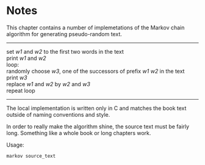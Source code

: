 # Notes

This chapter contains a number of implemetations of the Markov chain algorithm
for generating pseudo-random text.

***
set _w1_ and _w2_ to the first two words in the text  
print _w1_ and _w2_  
loop:  
  randomly choose _w3_, one of the successors of prefix _w1_ _w2_ in the text  
  print _w3_  
  replace _w1_ and _w2_ by _w2_ and _w3_  
  repeat loop
***

The local implementation is written only in C and matches the book text outside
of naming conventions and style.

In order to really make the algorithm shine, the source text must be fairly
long. Something like a whole book or long chapters work.

Usage:
```
markov source_text
```

